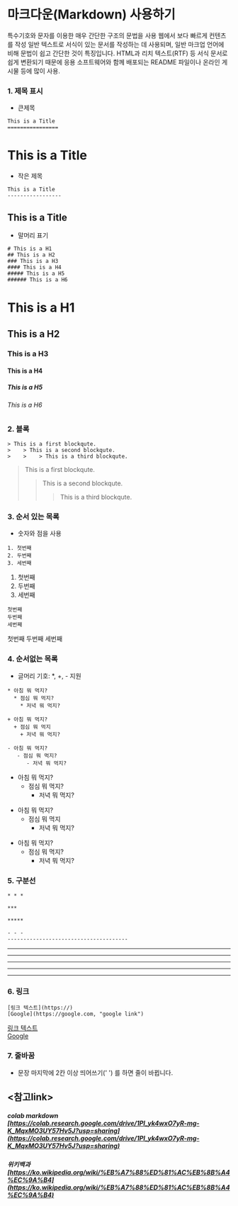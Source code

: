 # 마크다운(Markdown) 사용하기  

  특수기호와 문자를 이용한 매우 간단한 구조의 문법을 사용
  웹에서 보다 빠르게 컨텐츠를 작성
  일반 텍스트로 서식이 있는 문서를 작성하는 데 사용되며, 일반 마크업 언어에 비해 문법이 쉽고 간단한 것이 특징입니다.
  HTML과 리치 텍스트(RTF) 등 서식 문서로 쉽게 변환되기 때문에 응용 소프트웨어와 함께 배포되는 README 파일이나 온라인 게시물 등에 많이 사용.

### 1. 제목 표시 

* 큰제목
```
This is a Title
================
```
This is a Title
================

 
* 작은 제목
```
This is a Title
-----------------
```
This is a Title 
-----------------    
    
* 말머리 표기  
```
# This is a H1
## This is a H2
### This is a H3
#### This is a H4
##### This is a H5
###### This is a H6  
``` 
# This is a H1
## This is a H2
### This is a H3
#### This is a H4
##### This is a H5
###### This is a H6  

### 2. 블록
```
> This is a first blockqute.
>    > This is a second blockqute.
>    >    > This is a third blockqute. 
```
> This is a first blockqute.
>    > This is a second blockqute.
>    >    > This is a third blockqute.  
 
### 3.  순서 있는 목록  
* 숫자와 점을 사용
```
1. 첫번째
2. 두번째
3. 세번째
```   
1. 첫번째
2. 두번째
3. 세번째
```
첫번째
두번째
세번째
```
첫번째
두번째
세번째
 

### 4. 순서없는 목록  
* 글머리 기호: *, +, - 지원  
```
* 아침 뭐 먹지?
  * 점심 뭐 먹지?
    * 저녁 뭐 먹지?  

+ 아침 뭐 먹지?
  + 점심 뭐 먹지
    + 저녁 뭐 먹지?
 
- 아침 뭐 먹지?
   - 점심 뭐 먹지?
      - 저녁 뭐 먹지?
```
* 아침 뭐 먹지?
  * 점심 뭐 먹지?
    * 저녁 뭐 먹지?  

+ 아침 뭐 먹지?
  + 점심 뭐 먹지
    + 저녁 뭐 먹지?
 
- 아침 뭐 먹지?
   - 점심 뭐 먹지?
      - 저녁 뭐 먹지?

### 5.  구분선 

```
* * *
 
***
 
*****
 
- - -
--------------------------------------
``` 
* * *
 
***
 
*****
 
- - -
--------------------------------------  

### 6.  링크
```
[링크 텍스트](https://)   
[Google](https://google.com, "google link") 
```
[링크 텍스트](https://)   
[Google](https://google.com, "google link") 

### 7.  줄바꿈
  * 문장 마지막에 2칸 이상 띄어쓰기(' ') 를 하면 줄이 바뀝니다.  

## <참고link>
##### colab markdown [https://colab.research.google.com/drive/1PI_yk4wxO7yR-mg-K_MqxMO3UY57Hv5J?usp=sharing](https://colab.research.google.com/drive/1PI_yk4wxO7yR-mg-K_MqxMO3UY57Hv5J?usp=sharing)
##### 위키백과 [https://ko.wikipedia.org/wiki/%EB%A7%88%ED%81%AC%EB%8B%A4%EC%9A%B4](https://ko.wikipedia.org/wiki/%EB%A7%88%ED%81%AC%EB%8B%A4%EC%9A%B4)  

